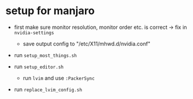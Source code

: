# setup for manjaro

- first make sure monitor resolution, monitor order etc. is correct -> fix in `nvidia-settings`
  - save output config to "/etc/X11/mhwd.d/nvidia.conf"

- run `setup_most_things.sh`

- run `setup_editor.sh`
  - run `lvim` and use `:PackerSync`
- run `replace_lvim_config.sh`
